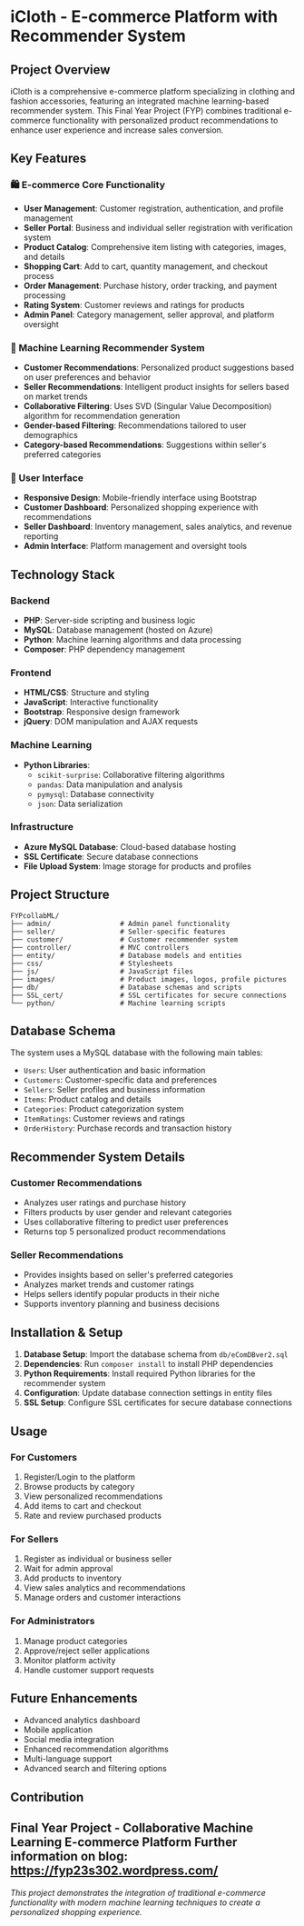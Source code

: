 # iCloth - E-commerce Platform with Recommender System

## Project Overview
iCloth is a comprehensive e-commerce platform specializing in clothing and fashion accessories, featuring an integrated machine learning-based recommender system. This Final Year Project (FYP) combines traditional e-commerce functionality with personalized product recommendations to enhance user experience and increase sales conversion.

## Key Features

### 🛍️ E-commerce Core Functionality
- **User Management**: Customer registration, authentication, and profile management
- **Seller Portal**: Business and individual seller registration with verification system
- **Product Catalog**: Comprehensive item listing with categories, images, and details
- **Shopping Cart**: Add to cart, quantity management, and checkout process
- **Order Management**: Purchase history, order tracking, and payment processing
- **Rating System**: Customer reviews and ratings for products
- **Admin Panel**: Category management, seller approval, and platform oversight

### 🤖 Machine Learning Recommender System
- **Customer Recommendations**: Personalized product suggestions based on user preferences and behavior
- **Seller Recommendations**: Intelligent product insights for sellers based on market trends
- **Collaborative Filtering**: Uses SVD (Singular Value Decomposition) algorithm for recommendation generation
- **Gender-based Filtering**: Recommendations tailored to user demographics
- **Category-based Recommendations**: Suggestions within seller's preferred categories

### 📱 User Interface
- **Responsive Design**: Mobile-friendly interface using Bootstrap
- **Customer Dashboard**: Personalized shopping experience with recommendations
- **Seller Dashboard**: Inventory management, sales analytics, and revenue reporting
- **Admin Interface**: Platform management and oversight tools

## Technology Stack

### Backend
- **PHP**: Server-side scripting and business logic
- **MySQL**: Database management (hosted on Azure)
- **Python**: Machine learning algorithms and data processing
- **Composer**: PHP dependency management

### Frontend
- **HTML/CSS**: Structure and styling
- **JavaScript**: Interactive functionality
- **Bootstrap**: Responsive design framework
- **jQuery**: DOM manipulation and AJAX requests

### Machine Learning
- **Python Libraries**:
  - `scikit-surprise`: Collaborative filtering algorithms
  - `pandas`: Data manipulation and analysis
  - `pymysql`: Database connectivity
  - `json`: Data serialization

### Infrastructure
- **Azure MySQL Database**: Cloud-based database hosting
- **SSL Certificate**: Secure database connections
- **File Upload System**: Image storage for products and profiles

## Project Structure

```
FYPcollabML/
├── admin/                 # Admin panel functionality
├── seller/                # Seller-specific features
├── customer/              # Customer recommender system
├── controller/            # MVC controllers
├── entity/                # Database models and entities
├── css/                   # Stylesheets
├── js/                    # JavaScript files
├── images/                # Product images, logos, profile pictures
├── db/                    # Database schemas and scripts
├── SSL_cert/              # SSL certificates for secure connections
└── python/                # Machine learning scripts
```

## Database Schema
The system uses a MySQL database with the following main tables:
- `Users`: User authentication and basic information
- `Customers`: Customer-specific data and preferences
- `Sellers`: Seller profiles and business information
- `Items`: Product catalog and details
- `Categories`: Product categorization system
- `ItemRatings`: Customer reviews and ratings
- `OrderHistory`: Purchase records and transaction history

## Recommender System Details

### Customer Recommendations
- Analyzes user ratings and purchase history
- Filters products by user gender and relevant categories
- Uses collaborative filtering to predict user preferences
- Returns top 5 personalized product recommendations

### Seller Recommendations
- Provides insights based on seller's preferred categories
- Analyzes market trends and customer ratings
- Helps sellers identify popular products in their niche
- Supports inventory planning and business decisions

## Installation & Setup

1. **Database Setup**: Import the database schema from `db/eComDBver2.sql`
2. **Dependencies**: Run `composer install` to install PHP dependencies
3. **Python Requirements**: Install required Python libraries for the recommender system
4. **Configuration**: Update database connection settings in entity files
5. **SSL Setup**: Configure SSL certificates for secure database connections

## Usage

### For Customers
1. Register/Login to the platform
2. Browse products by category
3. View personalized recommendations
4. Add items to cart and checkout
5. Rate and review purchased products

### For Sellers
1. Register as individual or business seller
2. Wait for admin approval
3. Add products to inventory
4. View sales analytics and recommendations
5. Manage orders and customer interactions

### For Administrators
1. Manage product categories
2. Approve/reject seller applications
3. Monitor platform activity
4. Handle customer support requests

## Future Enhancements
- Advanced analytics dashboard
- Mobile application
- Social media integration
- Enhanced recommendation algorithms
- Multi-language support
- Advanced search and filtering options

## Contribution
Final Year Project - Collaborative Machine Learning E-commerce Platform
Further information on blog: https://fyp23s302.wordpress.com/
---
*This project demonstrates the integration of traditional e-commerce functionality with modern machine learning techniques to create a personalized shopping experience.*
